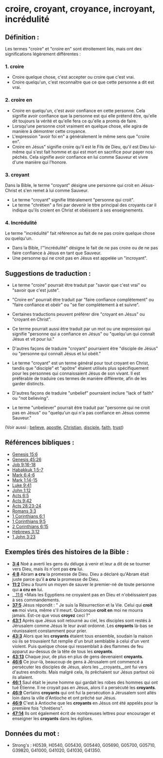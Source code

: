 # croire, croyant, croyance, incroyant, incrédulité

## Définition :

Les termes "croire" et "croire en" sont étroitement liés, mais ont des significations légèrement différentes :

### 1. croire

* Croire quelque chose, c'est accepter ou croire que c'est vrai.
* Croire quelqu'un, c'est reconnaître que ce que cette personne a dit est vrai.

### 2. croire en

* Croire en quelqu'un, c'est avoir confiance en cette personne. Cela signifie avoir confiance que la personne est qui elle prétend être, qu'elle dit toujours la vérité et qu'elle fera ce qu'elle a promis de faire.
* Lorsqu'une personne croit vraiment en quelque chose, elle agira de manière à démontrer cette croyance.
* L'expression "avoir foi en" a généralement le même sens que "croire en".
* Croire en Jésus" signifie croire qu'il est le Fils de Dieu, qu'il est Dieu lui-même qui s'est fait homme et qui est mort en sacrifice pour payer nos péchés. Cela signifie avoir confiance en lui comme Sauveur et vivre d'une manière qui l'honore.

### 3. croyant

Dans la Bible, le terme "croyant" désigne une personne qui croit en Jésus-Christ et s'en remet à lui comme Sauveur.

* Le terme "croyant" signifie littéralement "personne qui croit".
* Le terme "chrétien" a fini par devenir le titre principal des croyants car il indique qu'ils croient en Christ et obéissent à ses enseignements.

### 4. Incrédulité

Le terme "incrédulité" fait référence au fait de ne pas croire quelque chose ou quelqu'un.

* Dans la Bible, l'"incrédulité" désigne le fait de ne pas croire ou de ne pas faire confiance à Jésus en tant que Sauveur.
* Une personne qui ne croit pas en Jésus est appelée un "incroyant".

## Suggestions de traduction :

* Le terme "croire" pourrait être traduit par "savoir que c'est vrai" ou "savoir que c'est juste".
* "Croire en" pourrait être traduit par "faire confiance complètement" ou "faire confiance et obéir" ou "se fier complètement à et suivre".

* Certaines traductions peuvent préférer dire "croyant en Jésus" ou "croyant en Christ".
* Ce terme pourrait aussi être traduit par un mot ou une expression qui signifie "personne qui a confiance en Jésus" ou "quelqu'un qui connaît Jésus et vit pour lui."
* D'autres façons de traduire "croyant" pourraient être "disciple de Jésus" ou "personne qui connaît Jésus et lui obéit."
* Le terme "croyant" est un terme général pour tout croyant en Christ, tandis que "disciple" et "apôtre" étaient utilisés plus spécifiquement pour les personnes qui connaissaient Jésus de son vivant. Il est préférable de traduire ces termes de manière différente, afin de les garder distincts.

* D'autres façons de traduire "unbelief" pourraient inclure "lack of faith" ou "not believing".
* Le terme "unbeliever" pourrait être traduit par "personne qui ne croit pas en Jésus" ou "quelqu'un qui n'a pas confiance en Jésus comme Sauveur."

(Voir aussi : [believe](../kt/believe.md), [apostle](../kt/apostle.md), [Christian](../kt/christian.md), [disciple](../kt/disciple.md), [faith](../kt/faith.md), [trust](../kt/trust.md))

## Références bibliques :

* [Genesis 15:6](rc://en/tn/help/gen/15/06)
* [Genesis 45:26](rc://en/tn/help/gen/45/26)
* [Job 9:16-18](rc://en/tn/help/job/09/16)
* [Habakkuk 1:5-7](rc://en/tn/help/hab/01/05)
* [Mark 6:4-6](rc://en/tn/help/mrk/06/04)
* [Mark 1:14-15](rc://en/tn/help/mrk/01/14)
* [Luke 9:41](rc://en/tn/help/luk/09/41)
* [John 1:12](rc://en/tn/help/jhn/01/12)
* [Acts 6:5](rc://en/tn/help/act/06/05)
* [Acts 9:42](rc://en/tn/help/act/09/42)
* [Acts 28:23-24](rc://en/tn/help/act/28/23)
* [Romans 3:3](rc://en/tn/help/rom/03/03)
* [1 Corinthians 6:1](rc://en/tn/help/1co/06/01)
* [1 Corinthians 9:5](rc://en/tn/help/1co/09/05)
* [2 Corinthians 6:15](rc://en/tn/help/2co/06/15)
* [Hebrews 3:12](rc://en/tn/help/heb/03/12)
* [1 John 3:23](rc://en/tn/help/1jn/03/23)

## Exemples tirés des histoires de la Bible :

* __[3:4](rc://en/tn/help/obs/03/04)__ Noé a averti les gens du déluge à venir et leur a dit de se tourner vers Dieu, mais ils n'ont pas __cru__ lui.
* __[4:8](rc://en/tn/help/obs/04/08)__ Abram __a cru__ la promesse de Dieu. Dieu a déclaré qu'Abram était juste parce qu'il __a cru__ la promesse de Dieu.
* __[11:2](rc://en/tn/help/obs/11/02)__ Dieu a fourni un moyen de sauver le premier-né de toute personne qui __a cru en__ lui.
* __[11:6](rc://en/tn/help/obs/11/06) <Mais les Egyptiens ne croyaient pas en Dieu et n'obéissaient pas à ses commandements.
* __[37:5](rc://en/tn/help/obs/37/05)__ Jésus répondit : " Je suis la Résurrection et la Vie. Celui qui __croit en__ moi vivra, même s'il meurt. Quiconque __croit en__ moi ne mourra jamais. Est-ce que vous __croyez__ ceci ?"
* __[43:1](rc://en/tn/help/obs/43/01)__ Après que Jésus soit retourné au ciel, les disciples sont restés à Jérusalem comme Jésus le leur avait ordonné. Les __croyants__ là-bas se réunissaient constamment pour prier.
* __[43:3](rc://en/tn/help/obs/43/03)__ Alors que les __croyants__ étaient tous ensemble, soudain la maison où ils se trouvaient fut remplie d'un bruit semblable à celui d'un vent violent. Puis quelque chose qui ressemblait à des flammes de feu apparut au-dessus de la tête de tous les __croyants__.
* __[43:13](rc://en/tn/help/obs/43/13)__ Chaque jour, de plus en plus de gens devenaient __croyants__.
* __[46:6](rc://en/tn/help/obs/46/06)__ Ce jour-là, beaucoup de gens à Jérusalem ont commencé à persécuter les disciples de Jésus, alors les __croyants__ont fui vers d'autres endroits. Mais malgré cela, ils prêchaient sur Jésus partout où ils allaient.
* __[46:1](rc://en/tn/help/obs/46/01)__ Saul était le jeune homme qui gardait les robes des hommes qui ont tué Étienne. Il ne croyait pas en Jésus, alors il a persécuté les __croyants__.
* __[46:9](rc://en/tn/help/obs/46/09)__ Certains __croyants__ qui ont fui la persécution à Jérusalem sont allés loin dans la ville d'Antioche et ont prêché sur Jésus.
* __[46:9](rc://en/tn/help/obs/46/09)__ C'est à Antioche que les __croyants__ en Jésus ont été appelés pour la première fois "chrétiens".
* __[47:14](rc://en/tn/help/obs/47/14)__ Ils ont également écrit de nombreuses lettres pour encourager et enseigner les __croyants__ dans les églises.

## Données du mot :

* Strong's : H0539, H0540, G05430, G05440, G05690, G05700, G05710, G39820, G41000, G41020, G41030, G41350.
